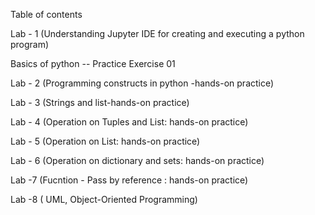 Table of contents

Lab - 1 (Understanding Jupyter IDE for creating and executing a python program)

Basics of python -- Practice Exercise 01

Lab - 2 (Programming constructs in python -hands-on practice)

Lab - 3 (Strings and list-hands-on practice)

Lab - 4 (Operation on Tuples and List: hands-on practice)

Lab - 5 (Operation on List: hands-on practice)

Lab - 6 (Operation on dictionary and sets: hands-on practice)

Lab -7 (Fucntion - Pass by reference : hands-on practice)

Lab -8 ( UML, Object-Oriented Programming)
